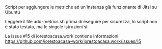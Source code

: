 Script per aggiungere le metriche ad un'instanza già funzionante di Jitsi su Ubuntu

Leggere il file add-metrics.sh prima di eseguire per sicurezza,
lo script non è stato testato, ma le singole istruzioni sì.

La issue #15 di iorestoacasa.work contiene informazioni
https://github.com/iorestoacasa-work/iorestoacasa.work/issues/15

